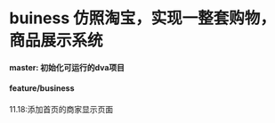 # buiness 仿照淘宝，实现一整套购物，商品展示系统

#### master: 初始化可运行的dva项目

#### feature/business 

11.18:添加首页的商家显示页面
